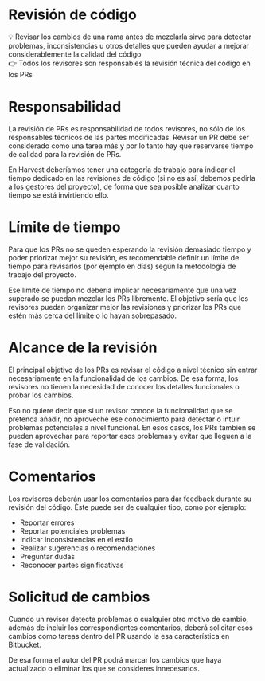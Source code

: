 # Revisión de código

<aside>
💡 Revisar los cambios de una rama antes de mezclarla sirve para detectar problemas, inconsistencias u otros detalles que pueden ayudar a mejorar considerablemente la calidad del código

</aside>

<aside>
👉 Todos los revisores son responsables la revisión técnica del código en los PRs

</aside>

# Responsabilidad

La revisión de PRs es responsabilidad de todos revisores, no sólo de los responsables técnicos de las partes modificadas. Revisar un PR debe ser considerado como una tarea más y por lo tanto hay que reservarse tiempo de calidad para la revisión de PRs.

En Harvest deberíamos tener una categoría de trabajo para indicar el tiempo dedicado en las revisiones de código (si no es así, debemos pedirla a los gestores del proyecto), de forma que sea posible analizar cuanto tiempo se está invirtiendo ello.

# Límite de tiempo

Para que los PRs no se queden esperando la revisión demasiado tiempo y poder priorizar mejor su revisión, es recomendable definir un límite de tiempo para revisarlos (por ejemplo en días) según la metodología de trabajo del proyecto.

Ese límite de tiempo no debería implicar necesariamente que una vez superado se puedan mezclar los PRs libremente. El objetivo sería que los revisores puedan organizar mejor las revisiones y priorizar los PRs que estén más cerca del límite o lo hayan sobrepasado.

# Alcance de la revisión

El principal objetivo de los PRs es revisar el código a nivel técnico sin entrar necesariamente en la funcionalidad de los cambios. De esa forma, los revisores no tienen la necesidad de conocer los detalles funcionales o probar los cambios.

Eso no quiere decir que si un revisor conoce la funcionalidad que se pretenda añadir, no aproveche ese conocimiento para detectar o intuir problemas potenciales a nivel funcional. En esos casos, los PRs también se pueden aprovechar para reportar esos problemas y evitar que lleguen a la fase de validación.

# Comentarios

Los revisores deberán usar los comentarios para dar feedback durante su revisión del código. Éste puede ser de cualquier tipo, como por ejemplo:

- Reportar errores
- Reportar potenciales problemas
- Indicar inconsistencias en el estilo
- Realizar sugerencias o recomendaciones
- Preguntar dudas
- Reconocer partes significativas

# Solicitud de cambios

Cuando un revisor detecte problemas o cualquier otro motivo de cambio, además de incluir los correspondientes comentarios, deberá solicitar esos cambios como tareas dentro del PR usando la esa característica en Bitbucket.

De esa forma el autor del PR podrá marcar los cambios que haya actualizado o eliminar los que se consideres innecesarios.
